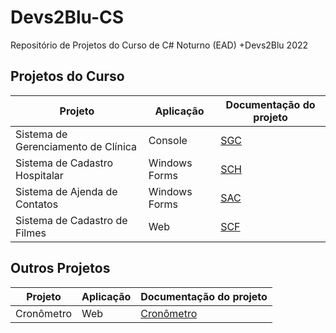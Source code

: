 # Devs2Blu-CS
Repositório de Projetos do Curso de C# Noturno (EAD) +Devs2Blu 2022

## Projetos do Curso

Projeto                               |  Aplicação    | Documentação do projeto |
------------------------------------- | ------------- | ----------------------- |
Sistema de Gerenciamento de Clínica   | Console       | [SGC](https://github.com/Luc4sKr/Devs2Blu-CS/tree/main/Projeto%2001%20-%20Sistema%20de%20Gerenciamento%20de%20Clinica) |
Sistema de Cadastro Hospitalar        | Windows Forms | [SCH](https://github.com/Luc4sKr/Devs2Blu-CS/tree/main/Projeto%2002%20-%20Sistema%20de%20Cadastro%20Hospitalar) |
Sistema de Ajenda de Contatos         | Windows Forms | [SAC](https://github.com/Luc4sKr/Devs2Blu-CS/tree/main/Projeto%2003.2%20-%20Sistema%20de%20Agenda%20de%20Contatos) |
Sistema de Cadastro de Filmes         | Web           | [SCF](https://github.com/Luc4sKr/Devs2Blu-CS/tree/main/JS/site-cadastro-de-filmes) |

## Outros Projetos
Projeto                               |  Aplicação    | Documentação do projeto |
------------------------------------- | ------------- | ----------------------- |
Cronômetro                            | Web           | [Cronômetro](https://github.com/Luc4sKr/Devs2Blu-CS/tree/main/JS/cronometro) |
